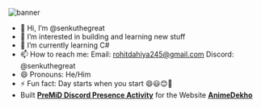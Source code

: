 ![banner](https://github.com/user-attachments/assets/1dc328c2-d14d-4672-a6a4-987406c630ac)

- 👋 Hi, I’m @senkuthegreat
- 👀 I’m interested in building and learning new stuff
- 🌱 I’m currently learning C#
- 📫 How to reach me: 
      Email: rohitdahiya245@gmail.com
      Discord: @senkuthegreat
- 😄 Pronouns: He/Him
- ⚡ Fun fact: Day starts when you start 😄😃😊🫨
- Built [**PreMiD Discord Presence Activity**](https://premid.app/store/presences/AnimeDekho) for the Website [**AnimeDekho**](https://animedekho.co/)
<!---
Krazywalaby/Krazywalaby is a ✨ special ✨ repository because its `README.md` (this file) appears on your GitHub profile.
You can click the Preview link to take a look at your changes.
--->

